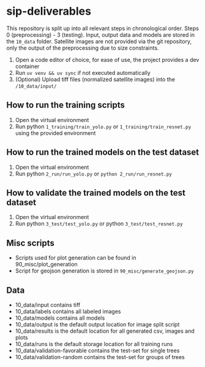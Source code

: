 # sip-deliverables

This repository is split up into all relevant steps in chronological order. Steps 0 (preprocessing) - 3 (testing).
Input, output data and models are stored in the `10_data` folder.
Satellite images are not provided via the git repository, only the output of the preprocessing due to size constraints.

1. Open a code editor of choice, for ease of use, the project provides a dev container
2. Run `uv venv && uv sync` if not executed automatically
3. (Optional) Upload tiff files (normalized satellite images) into the `/10_data/input/`

## How to run the training scripts
1. Open the virtual environment
2. Run python `1_training/train_yolo.py` or `1_training/train_resnet.py` using the provided environment

## How to run the trained models on the test dataset
1. Open the virtual environment
2. Run python `2_run/run_yolo.py` or `python 2_run/run_resnet.py`

## How to validate the trained models on the test dataset
1. Open the virtual environment
2. Run python `3_test/test_yolo.py` or python `3_test/test_resnet.py`

## Misc scripts
* Scripts used for plot generation can be found in 90_misc/plot_generation
* Script for geojson generation is stored in `90_misc/generate_geojson.py`

## Data
* 10_data/input contains tiff
* 10_data/labels contains all labeled images
* 10_data/models contains all models
* 10_data/output is the default output location for image split script
* 10_data/results is the default location for all generated csv, images and plots
* 10_data/runs is the default storage location for all training runs
* 10_data/validation-favorable contains the test-set for single trees
* 10_data/validation-random contains the test-set for groups of trees